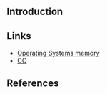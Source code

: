 ## Introduction



## Links

- [Operating Systems memory](/docs/CS/OS/OS.md)
- [GC](/docs/CS/memory/GC.md)


## References

